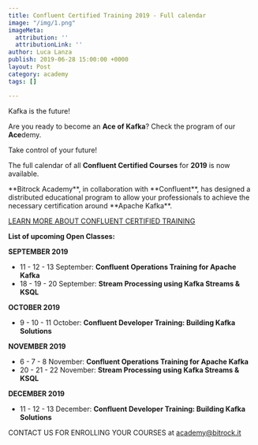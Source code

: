 ```yaml
---
title: Confluent Certified Training 2019 - Full calendar
image: "/img/1.png"
imageMeta:
  attribution: ''
  attributionLink: ''
author: Luca Lanza
publish: 2019-06-28 15:00:00 +0000
layout: Post
category: academy
tags: []

---
```

Kafka is the future!

Are you ready to become an **Ace of Kafka**? Check the program of our  **Ace**demy.

Take control of your future!

The full calendar of all **Confluent Certified Courses** for **2019** is now available.

<!-- more -->**Bitrock Academy**, in collaboration with **Confluent**, has designed a distributed educational program to allow your professionals to achieve the necessary certification around **Apache Kafka**.

[LEARN MORE ABOUT CONFLUENT CERTIFIED TRAINING](https://www.confluent.io/training/)

**List of upcoming Open Classes:**

**SEPTEMBER 2019**

* 11 - 12 - 13 September: **Confluent Operations Training for Apache Kafka**
* 18 - 19 - 20 September: **Stream Processing using Kafka Streams & KSQL**

**OCTOBER 2019**

* 9 - 10 - 11 October: **Confluent Developer Training: Building Kafka Solutions**

**NOVEMBER 2019**

* 6 - 7 - 8 November: **Confluent Operations Training for Apache Kafka**
* 20 - 21 - 22 November: **Stream Processing using Kafka Streams & KSQL**

**DECEMBER 2019**

* 11 - 12 - 13 December: **Confluent Developer Training: Building Kafka Solutions**

CONTACT US FOR ENROLLING YOUR COURSES at [academy@bitrock.it](mailto:academy@bitrock.it)